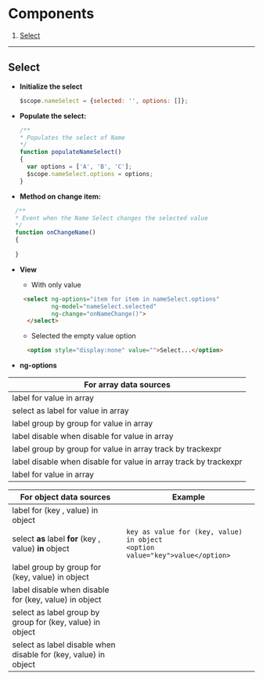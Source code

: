 # Components

1. [Select](#select)

---

## Select

* **Initialize the select**
  ``` Javascript
  $scope.nameSelect = {selected: '', options: []};
  ```

* **Populate the select:**
  
  ``` Javascript
  /**
  * Populates the select of Name
  */
  function populateNameSelect()
  {
    var options = ['A', 'B', 'C'];
    $scope.nameSelect.options = options;
  }
  ```
* **Method on change item:**
``` Javascript
  /**
  * Event when the Name Select changes the selected value
  */
  function onChangeName()
  {
         
  }
  ```

* **View**
  * With only value
  ``` HTML
   <select ng-options="item for item in nameSelect.options"
           ng-model="nameSelect.selected"
           ng-change="onNameChange()">
    </select>
  ```
  * Selected the empty value option
  ``` HTML
    <option style="display:none" value="">Select...</option>
  ```

* **ng-options** 


| For array data sources                                                                                 |
|--------------------------------------------------------------------------------------------------------|
| label for value in array                                                                               |
| select as label for value in array                                                                     |
| label group by group for value in array                                                                |
| label disable when disable for value in array                                                          |
| label group by group for value in array track by trackexpr                                             |
| label disable when disable for value in array track by trackexpr                                       |
| label for value in array | orderBy:orderexpr track by trackexpr (for including a filter with track by) |


|For object data sources| Example |
| --------------------- | ----- |
|label for (key , value) in object|  |
|select **as** label **for** (key , value) **in** object | `key as value for (key, value) in object` </br> `<option value="key">value</option>` |
|label group by group for (key, value) in object|
|label disable when disable for (key, value) in object|
|select as label group by group for (key, value) in object|
|select as label disable when disable for (key, value) in object|
